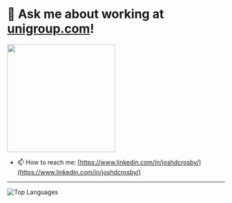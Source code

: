 # 💬 Ask me about working at [unigroup.com](https://unigroup.com)! 
<img src="https://www.unigroup.com/imgs/UniGroup_h_%C2%AE_4c.svg" width="250">

- 📫 How to reach me: [https://www.linkedin.com/in/joshdcrosby/](https://www.linkedin.com/in/joshdcrosby/)

----
<!-- ![Josh's GitHub stats](https://github-readme-stats.vercel.app/api?username=joshcrosby&show_icons=true&hide=stars,contribs&count_private=true)
-->

![Top Languages](https://github-readme-stats.vercel.app/api/top-langs/?username=joshcrosby&layout=compact)

<!--
**JoshCrosby/JoshCrosby** is a ✨ _special_ ✨ repository because its `README.md` (this file) appears on your GitHub profile.

Here are some ideas to get you started:

- 🔭 I’m currently working on ...
- 🌱 I’m currently learning ...
- 👯 I’m looking to collaborate on ...
- 🤔 I’m looking for help with ...
- 💬 Ask me about ...
- 📫 How to reach me: ...
- ⚡ Fun fact: ...
-->
